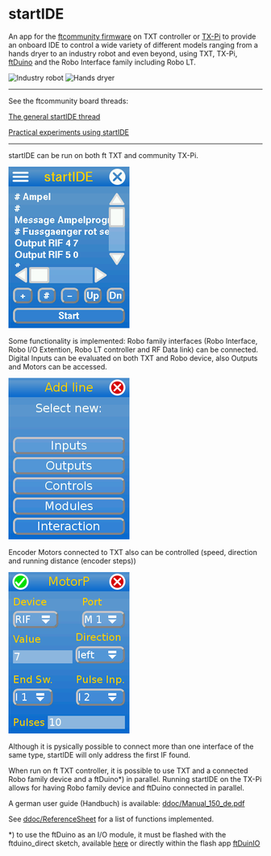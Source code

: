 # startIDE

An app for the [ftcommunity firmware](http://cfw.ftcommunity.de/) on TXT controller or [TX-Pi](https://github.com/harbaum/tx-pi) to provide an onboard IDE to control a wide variety of different models ranging from a hands dryer to an industry robot and even beyond, using TXT, TX-Pi, [ftDuino](https://harbaum.github.io/ftduino/www/de/) and the Robo Interface family including Robo LT.

![Industry robot](ddoc/screenshots/Hanoi.png)
![Hands dryer](ddoc/screenshots/Haendetrockner.png)

----------------------------
See the ftcommunity board threads:

[The general startIDE thread](https://forum.ftcommunity.de/viewtopic.php?f=33&t=4588)

[Practical experiments using startIDE](https://forum.ftcommunity.de/viewtopic.php?f=8&t=4740)

----------------------------

startIDE can be run on both ft TXT and community TX-Pi.

![Main window](ddoc/screenshots/startIDE01.png)

Some functionality is implemented: Robo family interfaces (Robo Interface, Robo I/O Extention, Robo LT controller and RF Data link) can be connected.
Digital Inputs can be evaluated on both TXT and Robo device, also Outputs and Motors can be accessed.

![Add function](ddoc/screenshots/startIDE02.png)

Encoder Motors connected to TXT also can be controlled (speed, direction and running distance (encoder steps))

![Motor control](ddoc/screenshots/startIDE03.png)

Although it is pysically possible to connect more than one interface of the same type, startIDE will only address the first IF found.

When run on ft TXT controller, it is possible to use TXT and a connected Robo family device and a ftDuino*) in parallel.
Running startIDE on the TX-Pi allows for having Robo family device and ftDuino connected in parallel.

A german user guide (Handbuch) is available: [ddoc/Manual_150_de.pdf](ddoc/Manual_150_de.pdf)

See [ddoc/ReferenceSheet](ddoc/ReferenceSheet.pdf) for a list of functions implemented.

*) to use the ftDuino as an I/O module, it must be flashed with the ftduino_direct sketch, available [here](https://github.com/PeterDHabermehl/ftduino_direct) or directly within the flash app [ftDuinIO](https://github.com/PeterDHabermehl/ftDuinIO)
